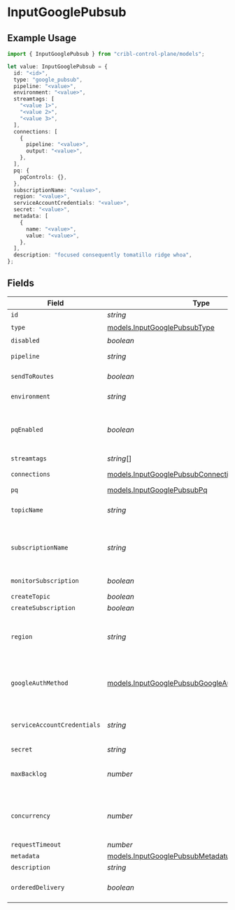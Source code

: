 # InputGooglePubsub

## Example Usage

```typescript
import { InputGooglePubsub } from "cribl-control-plane/models";

let value: InputGooglePubsub = {
  id: "<id>",
  type: "google_pubsub",
  pipeline: "<value>",
  environment: "<value>",
  streamtags: [
    "<value 1>",
    "<value 2>",
    "<value 3>",
  ],
  connections: [
    {
      pipeline: "<value>",
      output: "<value>",
    },
  ],
  pq: {
    pqControls: {},
  },
  subscriptionName: "<value>",
  region: "<value>",
  serviceAccountCredentials: "<value>",
  secret: "<value>",
  metadata: [
    {
      name: "<value>",
      value: "<value>",
    },
  ],
  description: "focused consequently tomatillo ridge whoa",
};
```

## Fields

| Field                                                                                                                                                                                                                                        | Type                                                                                                                                                                                                                                         | Required                                                                                                                                                                                                                                     | Description                                                                                                                                                                                                                                  |
| -------------------------------------------------------------------------------------------------------------------------------------------------------------------------------------------------------------------------------------------- | -------------------------------------------------------------------------------------------------------------------------------------------------------------------------------------------------------------------------------------------- | -------------------------------------------------------------------------------------------------------------------------------------------------------------------------------------------------------------------------------------------- | -------------------------------------------------------------------------------------------------------------------------------------------------------------------------------------------------------------------------------------------- |
| `id`                                                                                                                                                                                                                                         | *string*                                                                                                                                                                                                                                     | :heavy_minus_sign:                                                                                                                                                                                                                           | Unique ID for this input                                                                                                                                                                                                                     |
| `type`                                                                                                                                                                                                                                       | [models.InputGooglePubsubType](../models/inputgooglepubsubtype.md)                                                                                                                                                                           | :heavy_check_mark:                                                                                                                                                                                                                           | N/A                                                                                                                                                                                                                                          |
| `disabled`                                                                                                                                                                                                                                   | *boolean*                                                                                                                                                                                                                                    | :heavy_minus_sign:                                                                                                                                                                                                                           | N/A                                                                                                                                                                                                                                          |
| `pipeline`                                                                                                                                                                                                                                   | *string*                                                                                                                                                                                                                                     | :heavy_minus_sign:                                                                                                                                                                                                                           | Pipeline to process data from this Source before sending it through the Routes                                                                                                                                                               |
| `sendToRoutes`                                                                                                                                                                                                                               | *boolean*                                                                                                                                                                                                                                    | :heavy_minus_sign:                                                                                                                                                                                                                           | Select whether to send data to Routes, or directly to Destinations.                                                                                                                                                                          |
| `environment`                                                                                                                                                                                                                                | *string*                                                                                                                                                                                                                                     | :heavy_minus_sign:                                                                                                                                                                                                                           | Optionally, enable this config only on a specified Git branch. If empty, will be enabled everywhere.                                                                                                                                         |
| `pqEnabled`                                                                                                                                                                                                                                  | *boolean*                                                                                                                                                                                                                                    | :heavy_minus_sign:                                                                                                                                                                                                                           | Use a disk queue to minimize data loss when connected services block. See [Cribl Docs](https://docs.cribl.io/stream/persistent-queues) for PQ defaults (Cribl-managed Cloud Workers) and configuration options (on-prem and hybrid Workers). |
| `streamtags`                                                                                                                                                                                                                                 | *string*[]                                                                                                                                                                                                                                   | :heavy_minus_sign:                                                                                                                                                                                                                           | Tags for filtering and grouping in @{product}                                                                                                                                                                                                |
| `connections`                                                                                                                                                                                                                                | [models.InputGooglePubsubConnection](../models/inputgooglepubsubconnection.md)[]                                                                                                                                                             | :heavy_minus_sign:                                                                                                                                                                                                                           | Direct connections to Destinations, and optionally via a Pipeline or a Pack                                                                                                                                                                  |
| `pq`                                                                                                                                                                                                                                         | [models.InputGooglePubsubPq](../models/inputgooglepubsubpq.md)                                                                                                                                                                               | :heavy_minus_sign:                                                                                                                                                                                                                           | N/A                                                                                                                                                                                                                                          |
| `topicName`                                                                                                                                                                                                                                  | *string*                                                                                                                                                                                                                                     | :heavy_minus_sign:                                                                                                                                                                                                                           | ID of the topic to receive events from. When Monitor subscription is enabled, any value may be entered.                                                                                                                                      |
| `subscriptionName`                                                                                                                                                                                                                           | *string*                                                                                                                                                                                                                                     | :heavy_check_mark:                                                                                                                                                                                                                           | ID of the subscription to use when receiving events. When Monitor subscription is enabled, the fully qualified subscription name must be entered. Example: projects/myProject/subscriptions/mySubscription                                   |
| `monitorSubscription`                                                                                                                                                                                                                        | *boolean*                                                                                                                                                                                                                                    | :heavy_minus_sign:                                                                                                                                                                                                                           | Use when the subscription is not created by this Source and topic is not known                                                                                                                                                               |
| `createTopic`                                                                                                                                                                                                                                | *boolean*                                                                                                                                                                                                                                    | :heavy_minus_sign:                                                                                                                                                                                                                           | Create topic if it does not exist                                                                                                                                                                                                            |
| `createSubscription`                                                                                                                                                                                                                         | *boolean*                                                                                                                                                                                                                                    | :heavy_minus_sign:                                                                                                                                                                                                                           | Create subscription if it does not exist                                                                                                                                                                                                     |
| `region`                                                                                                                                                                                                                                     | *string*                                                                                                                                                                                                                                     | :heavy_minus_sign:                                                                                                                                                                                                                           | Region to retrieve messages from. Select 'default' to allow Google to auto-select the nearest region. When using ordered delivery, the selected region must be allowed by message storage policy.                                            |
| `googleAuthMethod`                                                                                                                                                                                                                           | [models.InputGooglePubsubGoogleAuthenticationMethod](../models/inputgooglepubsubgoogleauthenticationmethod.md)                                                                                                                               | :heavy_minus_sign:                                                                                                                                                                                                                           | Choose Auto to use Google Application Default Credentials (ADC), Manual to enter Google service account credentials directly, or Secret to select or create a stored secret that references Google service account credentials.              |
| `serviceAccountCredentials`                                                                                                                                                                                                                  | *string*                                                                                                                                                                                                                                     | :heavy_minus_sign:                                                                                                                                                                                                                           | Contents of service account credentials (JSON keys) file downloaded from Google Cloud. To upload a file, click the upload button at this field's upper right.                                                                                |
| `secret`                                                                                                                                                                                                                                     | *string*                                                                                                                                                                                                                                     | :heavy_minus_sign:                                                                                                                                                                                                                           | Select or create a stored text secret                                                                                                                                                                                                        |
| `maxBacklog`                                                                                                                                                                                                                                 | *number*                                                                                                                                                                                                                                     | :heavy_minus_sign:                                                                                                                                                                                                                           | If Destination exerts backpressure, this setting limits how many inbound events Stream will queue for processing before it stops retrieving events                                                                                           |
| `concurrency`                                                                                                                                                                                                                                | *number*                                                                                                                                                                                                                                     | :heavy_minus_sign:                                                                                                                                                                                                                           | How many streams to pull messages from at one time. Doubling the value doubles the number of messages this Source pulls from the topic (if available), while consuming more CPU and memory. Defaults to 5.                                   |
| `requestTimeout`                                                                                                                                                                                                                             | *number*                                                                                                                                                                                                                                     | :heavy_minus_sign:                                                                                                                                                                                                                           | Pull request timeout, in milliseconds                                                                                                                                                                                                        |
| `metadata`                                                                                                                                                                                                                                   | [models.InputGooglePubsubMetadatum](../models/inputgooglepubsubmetadatum.md)[]                                                                                                                                                               | :heavy_minus_sign:                                                                                                                                                                                                                           | Fields to add to events from this input                                                                                                                                                                                                      |
| `description`                                                                                                                                                                                                                                | *string*                                                                                                                                                                                                                                     | :heavy_minus_sign:                                                                                                                                                                                                                           | N/A                                                                                                                                                                                                                                          |
| `orderedDelivery`                                                                                                                                                                                                                            | *boolean*                                                                                                                                                                                                                                    | :heavy_minus_sign:                                                                                                                                                                                                                           | Receive events in the order they were added to the queue. The process sending events must have ordering enabled.                                                                                                                             |